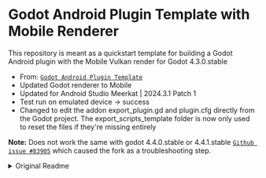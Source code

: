 # Godot Android Plugin Template with Mobile Renderer
  This repository is meant as a quickstart template for building a Godot Android plugin with the Mobile Vulkan render for Godot 4.3.0.stable
  * From: [`Godot Android Plugin Template`](https://github.com/m4gr3d/Godot-Android-Plugin-Template)
  * Updated Godot renderer to Mobile
  * Updated for Android Studio Meerkat | 2024.3.1 Patch 1
  * Test run on emulated device -> success
  * Changed to edit the addon export_plugin.gd and plugin.cfg directly from the Godot project. The export_scripts_template folder is now only used to reset the files if they're missing entirely

  **Note:** Does not work the same with godot 4.4.0.stable or 4.4.1.stable [`Github issue #83905`](https://github.com/godotengine/godot/issues/83905) which caused the fork as a troubleshooting step.

<details>
  <summary>Original Readme</summary>
  
  # Godot Android Plugin Template
  This repository serves as a quickstart template for building a Godot Android plugin for Godot 4.2+.

  ## Contents
  * An illustrative simple Godot project: [`plugin/demo`](plugin/demo)
  * Preconfigured gradle build file to build and package the contents for the Android plugin: 
    [`plugin/build.gradle.kts`](plugin/build.gradle.kts)
  * Preconfigured export scripts template: 
    [`plugin/export_scripts_template`](plugin/export_scripts_template)
  * Preconfigured manifest for the Android plugin:
    [`plugin/src/main/AndroidManifest.xml`](plugin/src/main/AndroidManifest.xml)
  * Preconfigured source files for the Kotlin/Java logic of the Android plugin: 
    [`plugin/src/main/java`](plugin/src/main/java)

  ## Usage
  **Note:** [Android Studio](https://developer.android.com/studio) is the recommended IDE for
  developing Godot Android plugins. 
  You can install the latest version from https://developer.android.com/studio.

  To use this template, log in to github and click the green "Use this template" button at the top 
  of the repository page.
  This will let you create a copy of this repository with a clean git history.

  ### Configuring the template
  After cloning your own copy to your local machine, configure the project as needed. Several 
  `TODO` have been added to the project to help identify where changes are needed; here's an 
  overview of the minimum set of modifications needed:
  * Update the name of the Android plugin. Note that the name should not contain any spaces:
    * Open [`settings.gradle.kts`](settings.gradle.kts) and update the value for `rootProject.name`
    * Open [`plugin/build.gradle.kts`](plugin/build.gradle.kts) and update the value for `pluginName`
    * Open [`plugin/export_scripts_template/plugin.cfg`](plugin/export_scripts_template/plugin.cfg)
      and update the value for `name`
    * Open [`plugin/export_scripts_template/export_plugin.gd`](plugin/export_scripts_template/export_plugin.gd)
      and update the value for `_plugin_name`
  * Update the package name of the Android plugin:
    * Open [`plugin/build.gradle.kts`](plugin/build.gradle.kts) and update the value for `pluginPackageName`
    * Make sure subdirectories under [`plugin/src/main/java`](plugin/src/main/java) match the 
      updated package name
    * Make sure that `package` at the top of [`GodotAndroidPlugin.kt`](plugin/src/main/java/org/godotengine/plugin/android/template/GodotAndroidPlugin.kt)
      matches the updated package name
  * Complete the plugin configuration
    * Open [`plugin/export_scripts_template/plugin.cfg`](plugin/export_scripts_template/plugin.cfg)
      * Update the `description` field
      * Update the `author` field
      * Update the `version` field

  ### Building the configured Android plugin
  - In a terminal window, navigate to the project's root directory and run the following command:
  ```
  ./gradlew assemble
  ```
  - On successful completion of the build, the output files can be found in
    [`plugin/demo/addons`](plugin/demo/addons)

  ### Testing the Android plugin
  You can use the included [Godot demo project](plugin/demo/project.godot) to test the built Android 
  plugin

  - Open the demo in Godot (4.2 or higher)
  - Navigate to `Project` -> `Project Settings...` -> `Plugins`, and ensure the plugin is enabled
  - Install the Godot Android build template by clicking on `Project` -> `Install Android Build Template...`
  - Open [`plugin/demo/main.gd`](plugin/demo/main.gd) and update the logic as needed to reference 
    your plugin and its methods
  - Connect an Android device to your machine and run the demo on it

  #### Tips
  Additional dependencies added to [`plugin/build.gradle.kts`](plugin/build.gradle.kts) should be added to the `_get_android_dependencies`
  function in [`plugin/export_scripts_template/export_plugin.gd`](plugin/export_scripts_template/export_plugin.gd).

  ##### Simplify access to the exposed Java / Kotlin APIs

  To make it easier to access the exposed Java / Kotlin APIs in the Godot Editor, it's recommended to 
  provide one (or multiple) gdscript wrapper class(es) for your plugin users to interface with.

  For example:

  ```
  class_name PluginInterface extends Object

  ## Interface used to access the functionality provided by this plugin

  var _plugin_name = "GDExtensionAndroidPluginTemplate"
  var _plugin_singleton

  func _init():
    if Engine.has_singleton(_plugin_name):
      _plugin_singleton = Engine.get_singleton(_plugin_name)
    else:
      printerr("Initialization error: unable to access the java logic")

  ## Shows a 'Hello World' toast.
  func helloWorld():
    if _plugin_singleton:
      _plugin_singleton.helloWorld()
    else:
      printerr("Initialization error")

  ```

